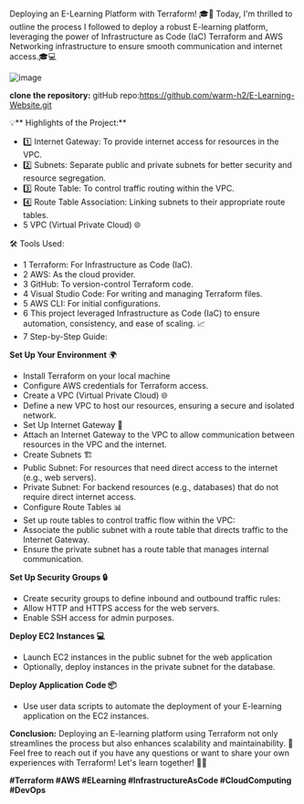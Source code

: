 Deploying an E-Learning Platform with Terraform! 🎓🚀 Today, I'm thrilled to outline the process I followed to deploy a robust E-learning platform, leveraging the power of Infrastructure as Code (IaC) Terraform and AWS Networking infrastructure to ensure smooth communication and internet access.🎓💻

![image](https://github.com/user-attachments/assets/e5804612-e6ab-4561-bab7-3d433998e000)

**clone the repository:**
gitHub repo:https://github.com/warm-h2/E-Learning-Website.git

💡** Highlights of the Project:**
-  1️⃣ Internet Gateway: To provide internet access for resources in the VPC.
-  2️⃣ Subnets: Separate public and private subnets for better security and resource segregation.
-  3️⃣ Route Table: To control traffic routing within the VPC.
-  4️⃣ Route Table Association: Linking subnets to their appropriate route tables.
-  5 VPC (Virtual Private Cloud) 🌐


🛠 Tools Used:
-  1  Terraform: For Infrastructure as Code (IaC).
-  2  AWS: As the cloud provider.
-  3  GitHub: To version-control Terraform code.
-  4  Visual Studio Code: For writing and managing Terraform files.
-  5  AWS CLI: For initial configurations.
-  6  This project leveraged Infrastructure as Code (IaC) to ensure automation, consistency, and ease of scaling. 📈
-  7  Step-by-Step Guide:

**Set Up Your Environment** 🌍

-  Install Terraform on your local machine
-  Configure AWS credentials for Terraform access.
-  Create a VPC (Virtual Private Cloud) 🌐
-  Define a new VPC to host our resources, ensuring a secure and isolated network.
-  Set Up Internet Gateway 🌉
-  Attach an Internet Gateway to the VPC to allow communication between resources in the VPC and the internet.
-  Create Subnets 🏗️
-  Public Subnet: For resources that need direct access to the internet (e.g., web servers).
-  Private Subnet: For backend resources (e.g., databases) that do not require direct internet access.
-  Configure Route Tables 📊
-  Set up route tables to control traffic flow within the VPC:
-  Associate the public subnet with a route table that directs traffic to the Internet Gateway.
-  Ensure the private subnet has a route table that manages internal communication.


**Set Up Security Groups 🔒**
-  Create security groups to define inbound and outbound traffic rules:
-  Allow HTTP and HTTPS access for the web servers.
-  Enable SSH access for admin purposes.

**Deploy EC2 Instances 💻**
-  Launch EC2 instances in the public subnet for the web application
-  Optionally, deploy instances in the private subnet for the database.

**Deploy Application Code 📦**
-  Use user data scripts to automate the deployment of your E-learning application on the EC2 instances.


**Conclusion:**
Deploying an E-learning platform using Terraform not only streamlines the process but also enhances scalability and maintainability. 🌟
Feel free to reach out if you have any questions or want to share your own experiences with Terraform! Let's learn together! 🤝💬

**#Terraform #AWS #ELearning #InfrastructureAsCode #CloudComputing #DevOps**
